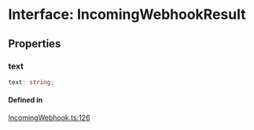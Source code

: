 # Interface: IncomingWebhookResult

## Properties

### text

```ts
text: string;
```

#### Defined in

[IncomingWebhook.ts:126](https://github.com/slackapi/node-slack-sdk/blob/main/packages/webhook/src/IncomingWebhook.ts#L126)
